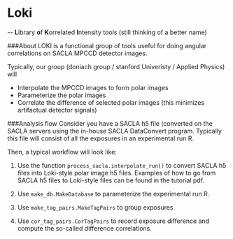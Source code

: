 # Loki
--
**L**ibrary **o**f **K**orrelated **I**ntensity tools (still thinking of a better name)

###About
LOKI is a functional group of tools useful for doing angular correlations on SACLA MPCCD detector images.

Typically, our group (doniach group / stanford Univeristy / Applied Physics) will 

* Interpolate the MPCCD images to form polar images
* Parameterize the polar images
* Correlate the difference of selected polar images (this minimizes artifactual detector signals)

###Analysis flow
Consider you have a SACLA h5 file (converted on the SACLA servers using the in-house SACLA DataConvert program. Typically this file will consist of all the exposures in an experimental run R.

Then, a typical workflow will look like:

1. Use the function ```process_sacla.interpolate_run()``` to convert SACLA h5 files into Loki-style polar image h5 files. Examples of how to go from SACLA h5 files to Loki-style files can be found in the tutorial pdf.
 
2. Use ```make_db.MakeDatabase``` to parameterize the experimental run R. 

3.  Use ```make_tag_pairs.MakeTagPairs``` to group exposures 

4. Use ```cor_tag_pairs.CorTagPairs``` to record exposure difference and compute the so-called difference correlations.